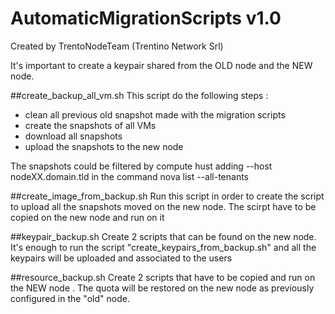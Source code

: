 # AutomaticMigrationScripts v1.0
Created by TrentoNodeTeam (Trentino Network Srl)

It's important to create a keypair shared from the OLD node and the NEW node.

##create_backup_all_vm.sh
This script do the following steps :
- clean all previous old snapshot made with the migration scripts
- create the snapshots of all VMs
- download all snapshots
- upload the snapshots to the new node

The snapshots could be filtered by compute hust adding --host nodeXX.domain.tld in the command nova list --all-tenants

##create_image_from_backup.sh
Run this script in order to create the script to upload all the snapshots moved on the new node.
The scirpt have to be copied on the new node and run on it


##keypair_backup.sh
Create 2 scripts that can be found on the new node. It's enough to run the script "create_keypairs_from_backup.sh" and all the keypairs will be uploaded and associated to the users


##resource_backup.sh
Create 2 scripts that have to be copied and run on the NEW node . The quota will be restored on the new node as previously configured in the "old" node.
